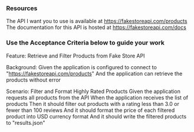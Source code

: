 ### Resources
The API I want you to use is available at https://fakestoreapi.com/products
The documentation for this API is hosted at https://fakestoreapi.com/docs

### Use the Acceptance Criteria below to guide your work

Feature: Retrieve and Filter Products from Fake Store API

  Background:
    Given the application is configured to connect to "https://fakestoreapi.com/products"
    And the application can retrieve the products without error

  Scenario: Filter and Format Highly Rated Products
    Given the application requests all products from the API
    When the application receives the list of products
    Then it should filter out products with a rating less than 3.0 or fewer than 100 reviews
    And it should format the price of each filtered product into USD currency format
    And it should write the filtered products to "results.json"